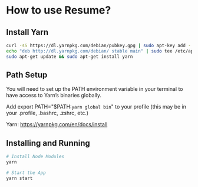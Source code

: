 # How to use Resume?

## Install Yarn

```sh
curl -sS https://dl.yarnpkg.com/debian/pubkey.gpg | sudo apt-key add -
echo "deb http://dl.yarnpkg.com/debian/ stable main" | sudo tee /etc/apt/sources.list.d/yarn.list
sudo apt-get update && sudo apt-get install yarn
```

## Path Setup

You will need to set up the PATH environment variable in your terminal to have access to Yarn’s binaries globally.

Add export PATH="$PATH:`yarn global bin`" to your profile (this may be in your .profile, .bashrc, .zshrc, etc.)

Yarn: <https://yarnpkg.com/en/docs/install>

## Installing and Running

```sh
# Install Node Modules
yarn

# Start the App
yarn start
